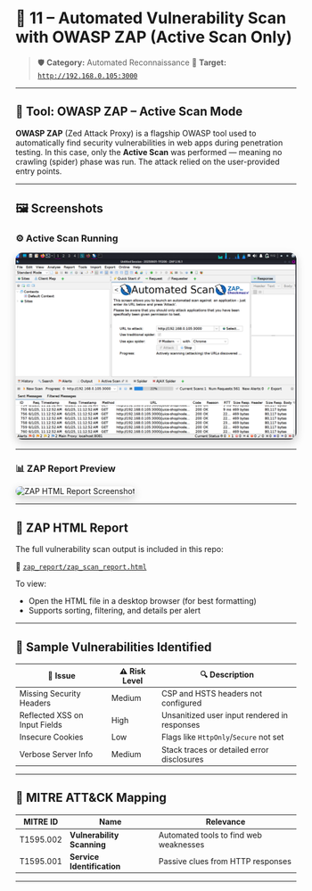 

# 🤖 11 – Automated Vulnerability Scan with OWASP ZAP (Active Scan Only)

> 🛡️ **Category:** Automated Reconnaissance
> 🎯 **Target:** [`http://192.168.0.105:3000`](http://192.168.0.105:3000)

---

## 🧰 Tool: OWASP ZAP – Active Scan Mode

**OWASP ZAP** (Zed Attack Proxy) is a flagship OWASP tool used to automatically find security vulnerabilities in web apps during penetration testing. In this case, only the **Active Scan** was performed — meaning no crawling (spider) phase was run. The attack relied on the user-provided entry points.

---

## 🖼️ Screenshots

### ⚙️ Active Scan Running

<img src="zap-active-scan-running.png" alt="OWASP ZAP Active Scan in Progress" width="700" style="border-radius: 12px; box-shadow: 0 5px 15px rgba(0,0,0,0.2);" />

---

### 📊 ZAP Report Preview

<img src="../screenshots/zap-html-report-preview.png" alt="ZAP HTML Report Screenshot" width="700" style="border-radius: 12px; box-shadow: 0 5px 15px rgba(0,0,0,0.2);" />

---

## 📂 ZAP HTML Report

The full vulnerability scan output is included in this repo:

📁 [`zap_report/zap_scan_report.html`](../zap_report/zap_scan_report.html)

To view:

* Open the HTML file in a desktop browser (for best formatting)
* Supports sorting, filtering, and details per alert

---

## 🚨 Sample Vulnerabilities Identified

| 🔎 Issue                      | ⚠️ Risk Level | 🔍 Description                               |
| ----------------------------- | ------------- | -------------------------------------------- |
| Missing Security Headers      | Medium        | CSP and HSTS headers not configured          |
| Reflected XSS on Input Fields | High          | Unsanitized user input rendered in responses |
| Insecure Cookies              | Low           | Flags like `HttpOnly`/`Secure` not set       |
| Verbose Server Info           | Medium        | Stack traces or detailed error disclosures   |

---

## 🧠 MITRE ATT\&CK Mapping

| MITRE ID  | Name                       | Relevance                              |
| --------- | -------------------------- | -------------------------------------- |
| T1595.002 | **Vulnerability Scanning** | Automated tools to find web weaknesses |
| T1595.001 | **Service Identification** | Passive clues from HTTP responses      |

---


